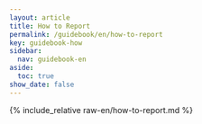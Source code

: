 ```yaml
---
layout: article
title: How to Report
permalink: /guidebook/en/how-to-report
key: guidebook-how
sidebar:
  nav: guidebook-en
aside:
  toc: true
show_date: false
---
```


{% include_relative raw-en/how-to-report.md %}

